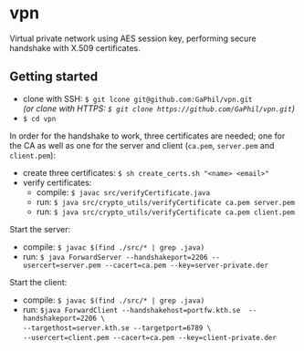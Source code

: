 # vpn

Virtual private network using AES session key, performing secure handshake with X.509 certificates.

## Getting started

* clone with SSH: `$ git lcone git@github.com:GaPhil/vpn.git`<br>*(or clone with HTTPS: `$ git clone https://github.com/GaPhil/vpn.git`)*
* `$ cd vpn`

In order for the handshake to work, three certificates are needed; one for the CA as well as one for the server and client (`ca.pem`, `server.pem` and `client.pem`):
* create three certificates: `$ sh create_certs.sh "<name> <email>"`
* verify certificates: 
  * compile: `$ javac src/verifyCertificate.java` 
  * run: `$ java src/crypto_utils/verifyCertificate ca.pem server.pem`
  * run: `$ java src/crypto_utils/verifyCertificate ca.pem client.pem`
  
Start the server:
* compile: `$ javac $(find ./src/* | grep .java)`
* run: `$ java ForwardServer --handshakeport=2206 --usercert=server.pem --cacert=ca.pem --key=server-private.der`

Start the client:
* compile: `$ javac $(find ./src/* | grep .java)`
* run: `$java ForwardClient --handshakehost=portfw.kth.se  --handshakeport=2206 \`<br>
`--targethost=server.kth.se --targetport=6789 \`<br>
`--usercert=client.pem --cacert=ca.pem --key=client-private.der`
